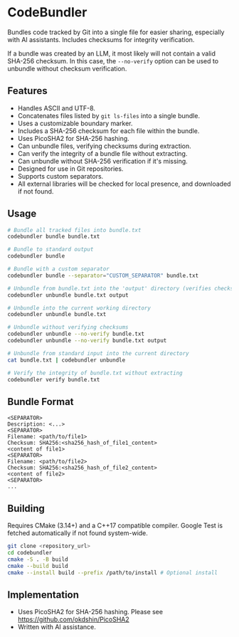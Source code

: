 # CodeBundler
Bundles code tracked by Git into a single file for easier sharing, especially with AI assistants. Includes checksums for integrity verification.

If a bundle was created by an LLM, it most likely will not contain a valid SHA-256 checksum.  In this case, the `--no-verify` option can be used to unbundle without checksum verification.

## Features

*   Handles ASCII and UTF-8.
*   Concatenates files listed by `git ls-files` into a single bundle.
*   Uses a customizable boundary marker.
*   Includes a SHA-256 checksum for each file within the bundle.
*   Uses PicoSHA2 for SHA-256 hashing.
*   Can unbundle files, verifying checksums during extraction.
*   Can verify the integrity of a bundle file without extracting.
*   Can unbundle without SHA-256 verification if it's missing.
*   Designed for use in Git repositories.
*   Supports custom separators.
*   All external libraries will be checked for local presence, and
    downloaded if not found.

## Usage

```bash
# Bundle all tracked files into bundle.txt
codebundler bundle bundle.txt

# Bundle to standard output
codebundler bundle

# Bundle with a custom separator
codebundler bundle --separator="CUSTOM_SEPARATOR" bundle.txt

# Unbundle from bundle.txt into the 'output' directory (verifies checksums if available)
codebundler unbundle bundle.txt output

# Unbundle into the current working directory
codebundler unbundle bundle.txt

# Unbundle without verifying checksums
codebundler unbundle --no-verify bundle.txt
codebundler unbundle --no-verify bundle.txt output

# Unbundle from standard input into the current directory
cat bundle.txt | codebundler unbundle

# Verify the integrity of bundle.txt without extracting
codebundler verify bundle.txt
```

## Bundle Format

```
<SEPARATOR>
Description: <...>
<SEPARATOR>
Filename: <path/to/file1>
Checksum: SHA256:<sha256_hash_of_file1_content>
<content of file1>
<SEPARATOR>
Filename: <path/to/file2>
Checksum: SHA256:<sha256_hash_of_file2_content>
<content of file2>
<SEPARATOR>
...
```

## Building

Requires CMake (3.14+) and a C++17 compatible compiler. Google Test is fetched automatically if not found system-wide.

```bash
git clone <repository_url>
cd codebundler
cmake -S . -B build
cmake --build build
cmake --install build --prefix /path/to/install # Optional install
```

## Implementation

*   Uses PicoSHA2 for SHA-256 hashing.  Please see https://github.com/okdshin/PicoSHA2
*   Written with AI assistance.
